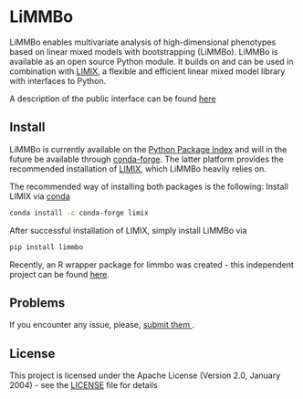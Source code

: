 # LiMMBo

LiMMBo enables multivariate analysis of high-dimensional phenotypes based on
linear mixed models with bootstrapping (LiMMBo). LiMMBo is available as an open
source Python module. It builds on and can be used in combination with
[LIMIX](https://github.com/limix/limix), a flexible and efficient linear mixed
model library with interfaces to Python.

A description of the public interface can be found [here
](https://limmbo.readthedocs.io/en/latest/index.html)

## Install

LiMMBo is currently available on the [Python Package
Index](https://pypi.python.org) and will in the future be available through
[conda-forge](https://conda-forge.org/#about). The latter platform provides the
recommended installation of [LIMIX](https://github.com/limix/limix), which
LiMMBo heavily relies on.

The recommended way of installing both packages is the following:
Install LIMIX via [conda](http://conda.pydata.org/docs/index.html)
```bash
conda install -c conda-forge limix
```

After successful installation of LIMIX, simply install LiMMBo via
```bash
pip install limmbo
```
Recently, an R wrapper package for limmbo was created - this independent project
can be found [here](https://github.com/fboehm/limmbo2).

## Problems

If you encounter any issue, please, [submit them
](https://github.com/HannahVMeyer/limmbo/issues).


## License

This project is licensed under the Apache License (Version 2.0, January 2004) -
see the [LICENSE](LICENSE) file for details
